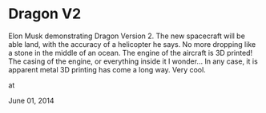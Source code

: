# Dragon V2

Elon Musk demonstrating Dragon Version 2. The new spacecraft will be able land, with the accuracy of a helicopter he says. No more dropping like a stone in the middle of an ocean. The engine of the aircraft is 3D printed! The casing of the engine, or everything inside it I wonder... In any case, it is apparent metal 3D printing has come a long way. Very cool.







at

June 01, 2014















